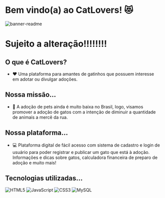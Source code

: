 # Bem vindo(a) ao CatLovers! :heart_eyes_cat:
![banner-readme](https://user-images.githubusercontent.com/126482806/234173544-51dd9905-39da-4692-b105-d73b36ede6aa.png)

# Sujeito a alteração!!!!!!!!

## O que é CatLovers?
- :heart: Uma plataforma para amantes de gatinhos que possuem interesse em adotar ou divulgar adoções.

## Nossa missão...

- :pushpin: A adoção de pets ainda é muito baixa no Brasil, logo, visamos promover a adoção de gatos com a intenção de diminuir a quantidade de animais a mercê da rua.

## Nossa plataforma...

- :computer: Plataforma digital de fácil acesso com sistema de cadastro e login de usuário para poder registrar e publicar um gato que está à adoção. Informações e dicas sobre gatos, calculadora financeira de preparo de adoção e muito mais!
 

## Tecnologias utilizadas...
![HTML5](https://img.shields.io/badge/html5-%23E34F26.svg?style=for-the-badge&logo=html5&logoColor=white)
![JavaScript](https://img.shields.io/badge/javascript-%23323330.svg?style=for-the-badge&logo=javascript&logoColor=%23F7DF1E)
![CSS3](https://img.shields.io/badge/css3-%231572B6.svg?style=for-the-badge&logo=css3&logoColor=white)
![MySQL](https://img.shields.io/badge/mysql-%2300f.svg?style=for-the-badge&logo=mysql&logoColor=white)
